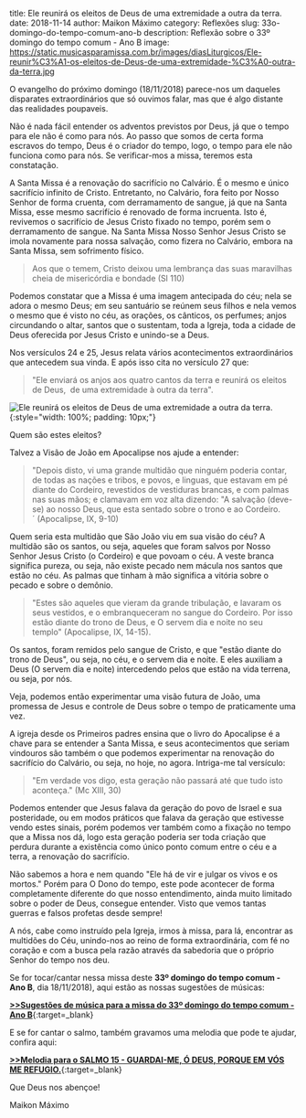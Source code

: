 title: Ele reunirá os eleitos de Deus de uma extremidade a outra da terra.
date: 2018-11-14
author: Maikon Máximo
category: Reflexões
slug: 33o-domingo-do-tempo-comum-ano-b
description: Reflexão sobre o 33º domingo do tempo comum - Ano B
image: https://static.musicasparamissa.com.br/images/diasLiturgicos/Ele-reunir%C3%A1-os-eleitos-de-Deus-de-uma-extremidade-%C3%A0-outra-da-terra.jpg

O evangelho do próximo domingo (18/11/2018) parece-nos um daqueles disparates extraordinários que só ouvimos falar,  mas que é algo distante das realidades poupaveis.

Não é nada fácil entender os adventos previstos por Deus, já que o tempo para ele não é como para nós. Ao passo que somos de certa forma escravos do tempo, Deus é o criador do tempo, logo, o tempo para ele não funciona como para nós.
Se verificar-mos a missa, teremos esta constatação.

A Santa Missa é a renovação do sacrifício no Calvário. É o mesmo e único sacrifício infinito de Cristo. Entretanto, no Calvário, fora feito por Nosso Senhor de forma cruenta, com derramamento de sangue, já que na Santa Missa, esse mesmo sacrifício é renovado de forma incruenta. Isto é, revivemos o sacrifício de Jesus Cristo fixado no tempo, porém sem o derramamento de sangue. Na Santa Missa Nosso Senhor Jesus Cristo se imola novamente para nossa salvação, como fizera no Calvário, embora na Santa Missa, sem sofrimento físico.

> Aos que o temem, Cristo deixou uma lembrança das suas maravilhas cheia de misericórdia e bondade (Sl 110)

Podemos constatar que a Missa é uma imagem antecipada do céu; nela se adora o mesmo Deus; em seu santuário se reúnem seus filhos e nela vemos o mesmo que é visto no céu, as orações, os cânticos, os perfumes; anjos circundando o altar, santos que o sustentam, toda a Igreja, toda a cidade de Deus oferecida por Jesus Cristo e unindo-se a Deus.

Nos versículos 24 e 25, Jesus relata vários acontecimentos extraordinários que antecedem sua vinda. E após isso cita no versículo 27 que:

>"Ele enviará os anjos aos quatro cantos da terra e reunirá os eleitos de Deus, 
de uma extremidade à outra da terra".

![Ele reunirá os eleitos de Deus de uma extremidade a outra da terra.](https://static.musicasparamissa.com.br/images/diasLiturgicos/Ele-reunir%C3%A1-os-eleitos-de-Deus-de-uma-extremidade-%C3%A0-outra-da-terra.jpg){:style="width: 100%; padding: 10px;"}

Quem são estes eleitos?  

Talvez a Visão de João em Apocalipse nos ajude a entender:

>"Depois disto, vi uma grande multidão que ninguém poderia contar, de todas as nações e tribos, e povos, e linguas, que estavam em pé diante do Cordeiro, revestidos de vestiduras brancas, e com palmas nas suas mãos; e clamavam em voz alta dizendo: "A salvação (deve-se) ao nosso Deus, que esta sentado sobre o trono e ao Cordeiro.´ (Apocalipse, IX, 9-10)

Quem seria esta multidão que São João viu em sua visão do céu? A multidão são os santos, ou seja, aqueles que foram salvos por Nosso Senhor Jesus Cristo (o Cordeiro) e que povoam o céu. A veste branca significa pureza, ou seja, não existe pecado nem mácula nos santos que estão no céu. As palmas que tinham à mão significa a vitória sobre o pecado e sobre o demônio.

> "Estes são aqueles que vieram da grande tribulação, e lavaram os seus vestidos, e o embranqueceram no sangue do Cordeiro. Por isso estão diante do trono de Deus, e O servem dia e noite no seu templo" (Apocalipse, IX, 14-15).

Os santos, foram remidos pelo sangue de Cristo, e que "estão diante do trono de Deus", ou seja, no céu, e o servem dia e noite. E eles auxiliam a Deus (O servem dia e noite) intercedendo pelos que estão na vida terrena, ou seja, por nós.

Veja, podemos então experimentar uma visão futura de João, uma promessa de Jesus e controle de Deus sobre o tempo de praticamente uma vez. 

A igreja desde os Primeiros padres ensina que o livro do Apocalipse é a chave para se entender a Santa Missa, e seus acontecimentos que seriam vindouros são também o que podemos experimentar na renovação do sacrifício do Calvário, ou seja, no hoje, no agora. 
Intriga-me tal versículo:

> "Em verdade vos digo, esta geração não passará até que tudo isto aconteça."
(Mc XIII, 30)

Podemos entender que Jesus falava da geração do povo de Israel e sua posteridade, ou em modos práticos que falava da geração que estivesse vendo estes sinais, porém podemos ver também como a fixação no tempo que a Missa nos dá, logo esta geração poderia ser toda criação que perdura durante a existência como único ponto comum entre o céu e a terra, a renovação do sacrifício. 

Não sabemos a hora e nem quando "Ele há de vir e julgar os vivos e os mortos."
Porém para O Dono do tempo, este pode acontecer de forma completamente diferente do que nosso entendimento, ainda muito limitado sobre o poder de Deus, consegue entender. Visto que vemos tantas guerras e falsos profetas desde sempre!

A nós, cabe como instruído pela Igreja, irmos à missa, para lá, encontrar as multidões do Céu, unindo-nos ao reino de forma extraordinária, com fé no coração e com a busca pela razão através da sabedoria que o próprio Senhor do tempo nos deu.

Se for tocar/cantar nessa missa deste **33º domingo do tempo comum - Ano B**, dia 18/11/2018),
aqui estão as nossas sugestões de músicas:

[**>>Sugestões de música para a missa do 33º domingo do tempo comum - Ano B**](https://musicasparamissa.com.br/sugestoes-para/33o-domingo-do-tempo-comum-ano-b/){:target=\_blank}

E se for cantar o salmo, também gravamos uma melodia que pode te ajudar, confira aqui:

[**>>Melodia para o SALMO 15 - GUARDAI-ME, Ó DEUS, PORQUE EM VÓS ME REFUGIO.**](https://musicasparamissa.com.br/musica/salmo-15/){:target=\_blank}

Que Deus nos abençoe!

Maikon Máximo
